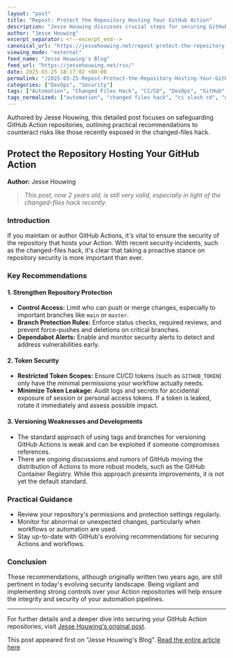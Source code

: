 ```yaml
---
layout: "post"
title: "Repost: Protect the Repository Hosting Your GitHub Action"
description: "Jesse Houwing discusses crucial steps for securing GitHub Action repositories in light of security incidents like the changed-files hack. The post emphasizes the importance of repository protection, highlights weaknesses in tagging and branching for versioning, and references developments such as the potential move to GitHub Container Registry."
author: "Jesse Houwing"
excerpt_separator: <!--excerpt_end-->
canonical_url: "https://jessehouwing.net/repost-protect-the-repository-hosting-your-github-action/"
viewing_mode: "external"
feed_name: "Jesse Houwing's Blog"
feed_url: "https://jessehouwing.net/rss/"
date: 2025-03-25 18:17:02 +00:00
permalink: "/2025-03-25-Repost-Protect-the-Repository-Hosting-Your-GitHub-Action.html"
categories: ["DevOps", "Security"]
tags: ["Automation", "Changed Files Hack", "CI/CD", "DevOps", "GitHub", "GitHub Actions", "Posts", "Repository Protection", "Security", "Security Best Practices", "Software Supply Chain", "Token Security", "Versioning"]
tags_normalized: ["automation", "changed files hack", "ci slash cd", "devops", "github", "github actions", "posts", "repository protection", "security", "security best practices", "software supply chain", "token security", "versioning"]
---
```


Authored by Jesse Houwing, this detailed post focuses on safeguarding GitHub Action repositories, outlining practical recommendations to counteract risks like those recently exposed in the changed-files hack.<!--excerpt_end-->

## Protect the Repository Hosting Your GitHub Action

**Author:** Jesse Houwing

> _This post, now 2 years old, is still very valid, especially in light of the changed-files hack recently._

### Introduction

If you maintain or author GitHub Actions, it's vital to ensure the security of the repository that hosts your Action. With recent security incidents, such as the changed-files hack, it's clear that taking a proactive stance on repository security is more important than ever.

### Key Recommendations

#### 1. Strengthen Repository Protection

- **Control Access:** Limit who can push or merge changes, especially to important branches like `main` or `master`.
- **Branch Protection Rules:** Enforce status checks, required reviews, and prevent force-pushes and deletions on critical branches.
- **Dependabot Alerts:** Enable and monitor security alerts to detect and address vulnerabilities early.

#### 2. Token Security

- **Restricted Token Scopes:** Ensure CI/CD tokens (such as `GITHUB_TOKEN`) only have the minimal permissions your workflow actually needs.  
- **Minimize Token Leakage:** Audit logs and secrets for accidental exposure of session or personal access tokens. If a token is leaked, rotate it immediately and assess possible impact.

#### 3. Versioning Weaknesses and Developments

- The standard approach of using tags and branches for versioning GitHub Actions is weak and can be exploited if someone compromises references.
- There are ongoing discussions and rumors of GitHub moving the distribution of Actions to more robust models, such as the GitHub Container Registry. While this approach presents improvements, it is not yet the default standard.

### Practical Guidance

- Review your repository's permissions and protection settings regularly.
- Monitor for abnormal or unexpected changes, particularly when workflows or automation are used.
- Stay up-to-date with GitHub's evolving recommendations for securing Actions and workflows.

### Conclusion

These recommendations, although originally written two years ago, are still pertinent in today's evolving security landscape. Being vigilant and implementing strong controls over your Action repositories will help ensure the integrity and security of your automation pipelines.

---

For further details and a deeper dive into securing your GitHub Action repositories, visit [Jesse Houwing's original post](https://jessehouwing.net/protect-the-repository-hosting-your-github-action/).

This post appeared first on "Jesse Houwing's Blog". [Read the entire article here](https://jessehouwing.net/repost-protect-the-repository-hosting-your-github-action/)
